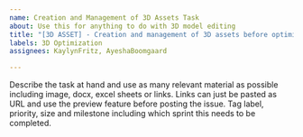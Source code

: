 ```yaml
---
name: Creation and Management of 3D Assets Task
about: Use this for anything to do with 3D model editing
title: "[3D ASSET] - Creation and management of 3D assets before optimization"
labels: 3D Optimization
assignees: KaylynFritz, AyeshaBoomgaard

---
```


Describe the task at hand and use as many relevant material as possible including image, docx, excel sheets or links. Links can just be pasted as URL and use the preview feature before posting the issue. Tag label, priority, size and milestone including which sprint this needs to be completed.
